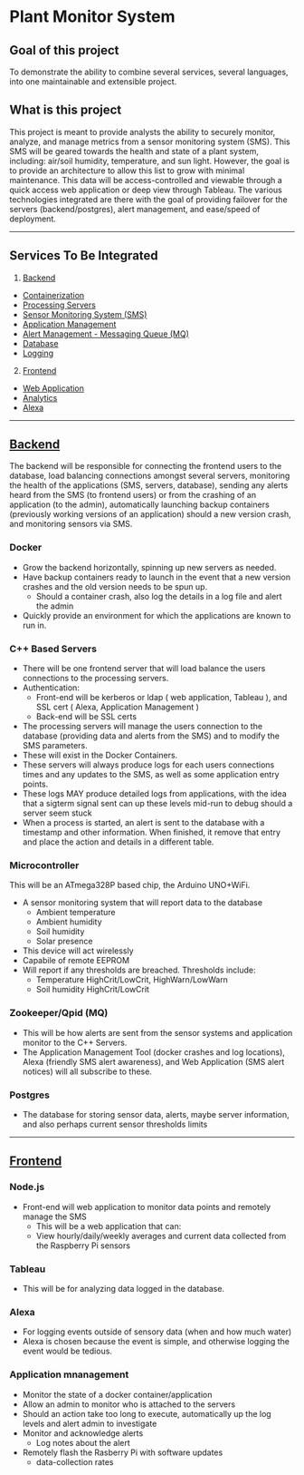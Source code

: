
# Plant Monitor System

 ## Goal of this project
  To demonstrate the ability to combine several services, several languages, into one maintainable and extensible project.

 ## What is this project
  This project is meant to provide analysts the ability to securely monitor, analyze, and manage metrics from a sensor monitoring system (SMS).
  This SMS will be geared towards the health and state of a plant system, including: air/soil humidity, temperature, and sun light. However, the goal is to provide an architecture to allow this list to grow with minimal maintenance. 
  This data will be access-controlled and viewable through a quick access web application or deep view through Tableau.
  The various technologies integrated are there with the goal of providing failover for the servers (backend/postgres), alert management, and ease/speed of deployment.

---
 ## Services To Be Integrated
  1. [Backend](##Backend)
   * [Containerization](###Docker)
   * [Processing Servers](###C++-Based-Servers)
   * [Sensor Monitoring System (SMS)](###Microcontroller)
   * [Application Management](###Application-Management)
   * [Alert Management - Messaging Queue (MQ)](###Zookeeper/Qpid)
   * [Database](###Postgres)
   * [Logging](###Logging)
  2. [Frontend](##Frontend)
   * [Web Application](###Node.js)
   * [Analytics](###Tableau)
   * [Alexa](###Alexa)
---
 ## <u>Backend</u>
 The backend will be responsible for connecting the frontend users to the database, load balancing connections amongst several servers, monitoring the health of the applications (SMS, servers, database),  sending any alerts heard from the SMS (to frontend users) or from the crashing of an application (to the admin), automatically launching backup containers (previously working versions of an application) should a new version crash, and monitoring sensors via SMS.
  ### Docker
   * Grow the backend horizontally, spinning up new servers as needed.
   * Have backup containers ready to launch in the event that a new version crashes and the old version needs to be spun up.
     * Should a container crash, also log the details in a log file and alert the admin 
   * Quickly provide an environment for which the applications are known to run in.

  ### C++ Based Servers
   * There will be one frontend server that will load balance the users connections to the processing servers.
   * Authentication: 
     * Front-end will be kerberos or ldap ( web application, Tableau ), and SSL cert ( Alexa, Application Management )
     * Back-end will be SSL certs
   * The processing servers will manage the users connection to the database (providing data and alerts from the SMS) and to modify the SMS parameters.
   * These will exist in the Docker Containers.
   * These servers will always produce logs for each users connections times and any updates to the SMS, as well as some application entry points.
   * These logs MAY produce detailed logs from applications, with the idea that a sigterm signal sent can up these levels mid-run to debug should a server seem stuck
   * When a process is started, an alert is sent to the database with a timestamp and other information. When finished, it remove that entry and place the action and details in a different table.

  ### Microcontroller
 This will be an ATmega328P based chip, the Arduino UNO+WiFi. 
   * A sensor monitoring system that will report data to the database
     * Ambient temperature
     * Ambient humidity
     * Soil humidity
     * Solar presence
   * This device will act wirelessly
   * Capabile of remote EEPROM
   * Will report if any thresholds are breached. Thresholds include:
     * Temperature HighCrit/LowCrit, HighWarn/LowWarn
     * Soil humidity HighCrit/LowCrit

  ###  Zookeeper/Qpid (MQ)
   * This will be how alerts are sent from the sensor systems and application monitor to the C++ Servers.
   * The Application Management Tool (docker crashes and log locations), Alexa (friendly SMS alert awareness), and Web Application (SMS alert notices) will all subscribe to these.

  ### Postgres
   * The database for storing sensor data, alerts, maybe server information, and also perhaps current sensor thresholds limits
---
 ## <u>Frontend</u>

  ### Node.js
   * Front-end will web application to monitor data points and remotely manage the SMS
     * This will be a web application that can:
     * View hourly/daily/weekly averages and current data collected from the Raspberry Pi sensors

  ### Tableau
   * This will be for analyzing data logged in the database.
 
  ### Alexa
   * For logging events outside of sensory data (when and how much water)
   * Alexa is chosen because the event is simple, and otherwise logging the event would be tedious.

  ### Application mnanagement
   * Monitor the state of a docker container/application
   * Allow an admin to monitor who is attached to the servers
   * Should an action take too long to execute, automatically up the log levels and alert admin to investigate
   * Monitor and acknowledge alerts
     * Log notes about the alert
   * Remotely flash the Rasberry Pi with software updates
     * data-collection rates


 





